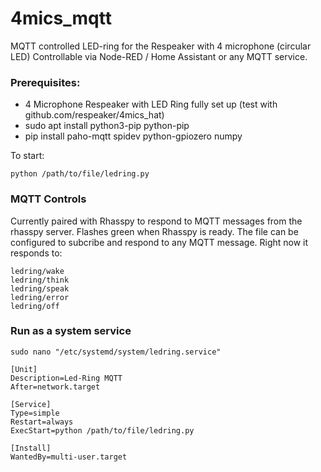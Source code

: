 # 4mics_mqtt
MQTT controlled LED-ring for the Respeaker with 4 microphone (circular LED)
Controllable via Node-RED / Home Assistant or any MQTT service.

### Prerequisites:
* 4 Microphone Respeaker with LED Ring fully set up (test with github.com/respeaker/4mics_hat)
* sudo apt install python3-pip python-pip
* pip install paho-mqtt spidev python-gpiozero numpy

To start:

```
python /path/to/file/ledring.py
```
### MQTT Controls
Currently paired with Rhasspy to respond to MQTT messages from the rhasspy server. Flashes green when Rhasspy is ready.
The file can be configured to subcribe and respond to any MQTT message. Right now it responds to:
```
ledring/wake
ledring/think
ledring/speak
ledring/error
ledring/off
```
### Run as a system service
```
sudo nano "/etc/systemd/system/ledring.service"
```

```
[Unit]
Description=Led-Ring MQTT
After=network.target

[Service]
Type=simple
Restart=always
ExecStart=python /path/to/file/ledring.py

[Install]
WantedBy=multi-user.target
```

